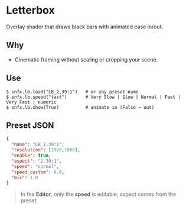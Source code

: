# Letterbox

Overlay shader that draws black bars with animated ease in/out.

## Why
- Cinematic framing without scaling or cropping your scene.

## Use
```renpy
$ snfx.lb.load("LB_2.39:1")   # or any preset name
$ snfx.lb.speed("fast")       # Very Slow | Slow | Normal | Fast | Very Fast | numeric
$ snfx.lb.show(True)          # animate in (False → out)
```

## Preset JSON
```json
{
  "name": "LB_2.39:1",
  "resolution": [1920,1080],
  "enable": true,
  "aspect": "2.39:1",
  "speed": "normal",
  "speed_custom": 6.0,
  "mix": 1.0
}
```

> In the **Editor**, only the **speed** is editable; aspect comes from the preset.
